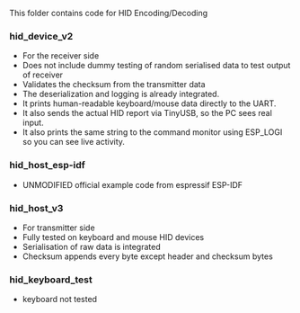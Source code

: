 This folder contains code for HID Encoding/Decoding

### hid_device_v2
* For the receiver side
* Does not include dummy testing of random serialised data to test output of receiver
* Validates the checksum from the transmitter data
* The deserialization and logging is already integrated.
* It prints human-readable keyboard/mouse data directly to the UART.
* It also sends the actual HID report via TinyUSB, so the PC sees real input.
* It also prints the same string to the command monitor using ESP_LOGI so you can see live activity.

### hid_host_esp-idf
* UNMODIFIED official example code from espressif ESP-IDF

### hid_host_v3
* For transmitter side
* Fully tested on keyboard and mouse HID devices
* Serialisation of raw data is integrated
* Checksum appends every byte except header and checksum bytes

### hid_keyboard_test
* keyboard not tested
